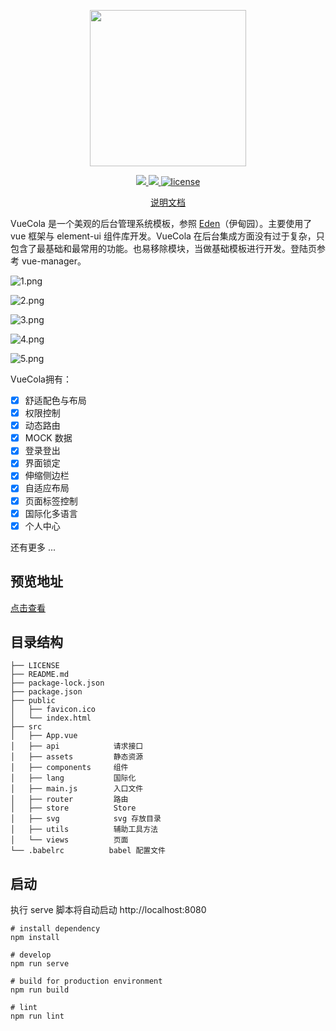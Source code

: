 <p align="center">
  <img width="250px" src="https://cdn.jsdelivr.net/gh/seiwhale/vue-cms/pic/logo.png?raw=true">
</p>

<p align="center">

  <a href="https://vuecola.netlify.com/">
    <img src="https://img.shields.io/badge/netlify-success-brightgreen"/>
  </a>
  <a href="https://www.codacy.com/app/seiwhale/vue-cms?utm_source=github.com&amp;utm_medium=referral&amp;utm_content=seiwhale/vue-cms&amp;utm_campaign=Badge_Grade">
    <img src="https://badgen.net/codacy/grade/92886eee6c2f4327bd17fff55f2af8b9"/>
  </a>
  <a href="https://github.com/seiwhale/vue-cms/blob/master/LICENSE">
    <img src="https://badgen.net/github/license/seiwhale/vue-cms" alt="license">
  </a>
</p>

<p align="center">
  <a href="https://github.com/seiwhale/vue-cms/blob/master/README.md">说明文档</a>
</p>

VueCola 是一个美观的后台管理系统模板，参照 [Eden](https://Sakuyakun.github.io/eden-docs)（伊甸园）。主要使用了 vue 框架与 element-ui 组件库开发。VueCola 在后台集成方面没有过于复杂，只包含了最基础和最常用的功能。也易移除模块，当做基础模板进行开发。登陆页参考 vue-manager。

![1.png](https://cdn.jsdelivr.net/gh/seiwhale/vue-cms/pic/F43F6564-A836-4389-BBAD-5A04F03CEFCA.png?raw=true)

![2.png](https://cdn.jsdelivr.net/gh/seiwhale/vue-cms/pic/C0A32CFD-7797-499c-A217-6D079FF3D5F4.png?raw=true)

![3.png](https://cdn.jsdelivr.net/gh/seiwhale/vue-cms/pic/4C3E7F14-11B7-4eef-9A55-E6E6888C38E9.png?raw=true)

![4.png](https://cdn.jsdelivr.net/gh/seiwhale/vue-cms/pic/1815672C-688A-4c2e-9F24-5704C9D91049.png?raw=true)

![5.png](https://cdn.jsdelivr.net/gh/seiwhale/vue-cms/pic/743840F4-52C1-4aec-B0EE-B2BA4680FC0E.png?raw=true)

VueCola拥有：

- [x] 舒适配色与布局
- [x] 权限控制
- [x] 动态路由
- [x] MOCK 数据
- [x] 登录登出
- [x] 界面锁定
- [x] 伸缩侧边栏
- [x] 自适应布局
- [x] 页面标签控制
- [x] 国际化多语言
- [x] 个人中心

还有更多 ...

## 预览地址

[点击查看](https://vuecola.netlify.com/)

## 目录结构


```
├── LICENSE
├── README.md
├── package-lock.json
├── package.json
├── public
│   ├── favicon.ico
│   └── index.html
├── src
│   ├── App.vue
│   ├── api            请求接口
│   ├── assets         静态资源
│   ├── components     组件
│   ├── lang           国际化
│   ├── main.js        入口文件
│   ├── router         路由
│   ├── store          Store
│   ├── svg            svg 存放目录
│   ├── utils          辅助工具方法
│   └── views          页面
└── .babelrc          babel 配置文件
```

## 启动

执行 serve 脚本将自动启动 http://localhost:8080

```
# install dependency
npm install

# develop
npm run serve

# build for production environment
npm run build

# lint
npm run lint
```

